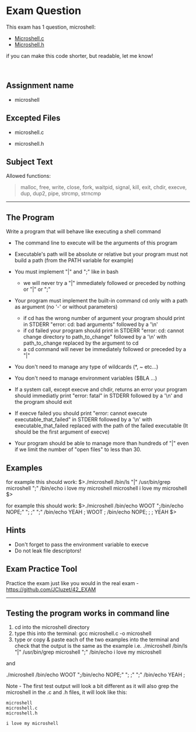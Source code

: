 # Exam Question

This exam has 1 question, microshell:

- [Microshell.c](https://github.com/ms-laki/exam04/blob/main/microshell.c)
- [Microshell.h](https://github.com/ms-laki/exam04/blob/main/microshell.h)

if you can make this code shorter, but readable, let me know!

<br>

## Assignment name

- microshell

## Excepted Files

- microshell.c

- microshell.h

## Subject Text

Allowed functions: 

> malloc, free, write, close, fork, waitpid, signal, kill, exit, chdir, execve, dup, dup2, pipe, strcmp, strncmp

---------------------------------------------------------------------------
## The Program
Write a program that will behave like executing a shell command

- The command line to execute will be the arguments of this program

- Executable's path will be absolute or relative but your program must not build a path (from the PATH variable for example)

- You must implement "|" and ";" like in bash
	- we will never try a "|" immediately followed or preceded by nothing or "|" or ";"

- Your program must implement the built-in command cd only with a path as argument (no '-' or without parameters)
	- if cd has the wrong number of argument your program should print in STDERR "error: cd: bad arguments" followed by a '\n'
	- if cd failed your program should print in STDERR "error: cd: cannot change directory to path_to_change" followed by a '\n' with path_to_change replaced by the argument to cd
	- a cd command will never be immediately followed or preceded by a "|"

- You don't need to manage any type of wildcards (*, ~ etc...)

- You don't need to manage environment variables ($BLA ...)

- If a system call, except execve and chdir, returns an error your program should immediatly print "error: fatal" in STDERR followed by a '\n' and the program should exit

- If execve failed you should print "error: cannot execute executable_that_failed" in STDERR followed by a '\n' with executable_that_failed replaced with the path of the failed executable (It should be the first argument of execve)

- Your program should be able to manage more than hundreds of "|" even if we limit the number of "open files" to less than 30.

## Examples

for example this should work:
$>./microshell /bin/ls "|" /usr/bin/grep microshell ";" /bin/echo i love my microshell
microshell
i love my microshell
$>

for example this should work:
$>./microshell /bin/echo WOOT ";/bin/echo NOPE;" "; ;" ";" /bin/echo YEAH ;
WOOT ; /bin/echo NOPE; ; ; 
YEAH
$>

## Hints
- Don't forget to pass the environment variable to execve
- Do not leak file descriptors!

## Exam Practice Tool

Practice the exam just like you would in the real exam - https://github.com/JCluzet/42_EXAM

---------------------------------------------

## Testing the program works in command line
1) cd into the microshell directory
2) type this into the terminal: gcc microshell.c -o microshell
3) type or copy & paste each of the two examples into the terminal and check that the output is the same as the example 
i.e. 
./microshell /bin/ls "|" /usr/bin/grep microshell ";" /bin/echo i love my microshell

and

./microshell /bin/echo WOOT ";/bin/echo NOPE;" "; ;" ";" /bin/echo YEAH ;

Note - The first test output will look a bit different as it will also grep the microshell in the .c and .h files, it will look like this:

```
microshell
microshell.c
microshell.h

i love my microshell
```
